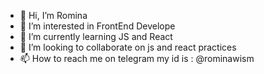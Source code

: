 - 👋 Hi, I’m Romina
- 👀 I’m interested in FrontEnd Develope
- 🌱 I’m currently learning JS and React
- 💞️ I’m looking to collaborate on js and react practices
- 📫 How to reach me on telegram my id is : @rominawism

<!---
rom1999/rom1999 is a ✨ special ✨ repository because its `README.md` (this file) appears on your GitHub profile.
You can click the Preview link to take a look at your changes.
--->

